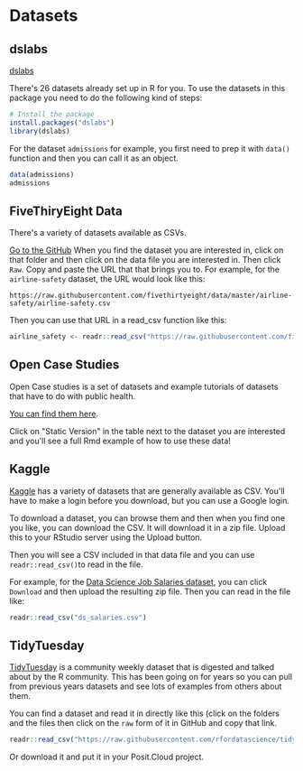 


# Datasets

## dslabs

[dslabs](https://cran.r-project.org/web/packages/dslabs/index.html)

There's 26 datasets already set up in R for you.
To use the datasets in this package you need to do the following kind of steps:
```r
# Install the package
install.packages("dslabs")
library(dslabs)
```

For the dataset `admissions` for example, you first need to prep it with `data()` function and then you can call it as an object.
```r
data(admissions)
admissions
```

## FiveThiryEight Data

There's a variety of datasets available as CSVs.

[Go to the GitHub](https://github.com/fivethirtyeight/data)
When you find the dataset you are interested in, click on that folder and then click on the data file you are interested in.
Then click `Raw`.
Copy and paste the URL that that brings you to.
For example, for the `airline-safety` dataset, the URL would look like this:
```
https://raw.githubusercontent.com/fivethirtyeight/data/master/airline-safety/airline-safety.csv
```
Then you can use that URL in a read_csv function like this:
```r
airline_safety <- readr::read_csv("https://raw.githubusercontent.com/fivethirtyeight/data/master/airline-safety/airline-safety.csv")
```
## Open Case Studies 

Open Case studies is a set of datasets and example tutorials of datasets that have to do with public health. 

[You can find them here](https://www.opencasestudies.org/#searchtab). 

Click on "Static Version" in the table next to the dataset you are interested and you'll see a full Rmd example of how to use these data! 
                 
## Kaggle

[Kaggle](https://www.kaggle.com/datasets) has a variety of datasets that are generally available as CSV.
You'll have to make a login before you download, but you can use a Google login.

To download a dataset, you can browse them and then when you find one you like, you can download the CSV. It will download it in a zip file. Upload this to your RStudio server using the Upload button.

Then you will see a CSV included in that data file and you can use `readr::read_csv()`to read in the file.

For example, for the [Data Science Job Salaries dataset](https://www.kaggle.com/datasets/ruchi798/data-science-job-salaries), you can click `Download` and then upload the resulting zip file. Then you can read in the file like:
```r
readr::read_csv("ds_salaries.csv")
```

## TidyTuesday 

[TidyTuesday](https://github.com/rfordatascience/tidytuesday/tree/master/data) is a community weekly dataset that is digested and talked about by the R community. This has been going on for years so you can pull from previous years datasets and see lots of examples from others about them. 

You can find a dataset and read it in directly like this (click on the folders and the files then click on the `raw` form of it in GitHub and copy that link.  

```r
readr::read_csv("https://raw.githubusercontent.com/rfordatascience/tidytuesday/master/data/2018/2018-04-23/week4_australian_salary.csv")
```

Or download it and put it in your Posit.Cloud project. 
